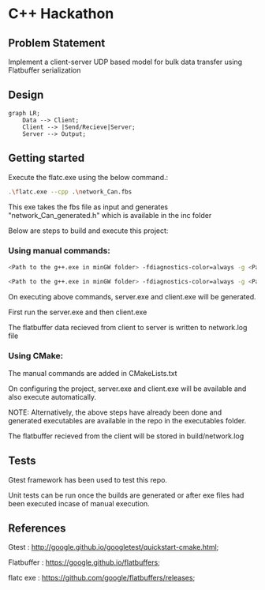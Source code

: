 # C++ Hackathon

## Problem Statement

Implement a client-server UDP based model for bulk data transfer using Flatbuffer serialization

## Design

```mermaid
graph LR;
    Data --> Client;
    Client --> |Send/Recieve|Server;
    Server --> Output;
```

## Getting started

Execute the flatc.exe using the below command.:

```bash
.\flatc.exe --cpp .\network_Can.fbs
```

This exe takes the fbs file as input and generates "network_Can_generated.h" which is available in the inc folder

Below are steps to build and execute this project:

### Using manual commands:

```bash
<Path to the g++.exe in minGW folder> -fdiagnostics-color=always -g <Path to server.cpp> -o <Output path to generate server.exe> -lws2_32
```

```bash
<Path to the g++.exe in minGW folder> -fdiagnostics-color=always -g <Path to client.cpp> -o <Output path to generate client.exe> -lws2_32
```

On executing above commands, server.exe and client.exe will be generated.

First run the server.exe and then client.exe

The flatbuffer data recieved from client to server is written to network.log file


### Using CMake:

The manual commands are added in CMakeLists.txt

On configuring the project, server.exe and client.exe will be available and also execute automatically.

NOTE: Alternatively, the above steps have already been done and generated executables are available in the repo in the executables folder.

The flatbuffer recieved from the client will be stored in build/network.log 


## Tests

Gtest framework has been used to test this repo.

Unit tests can be run once the builds are generated or after exe files had been executed incase of manual execution.

## References

Gtest : http://google.github.io/googletest/quickstart-cmake.html;

Flatbuffer : https://google.github.io/flatbuffers;

flatc exe : https://github.com/google/flatbuffers/releases;
